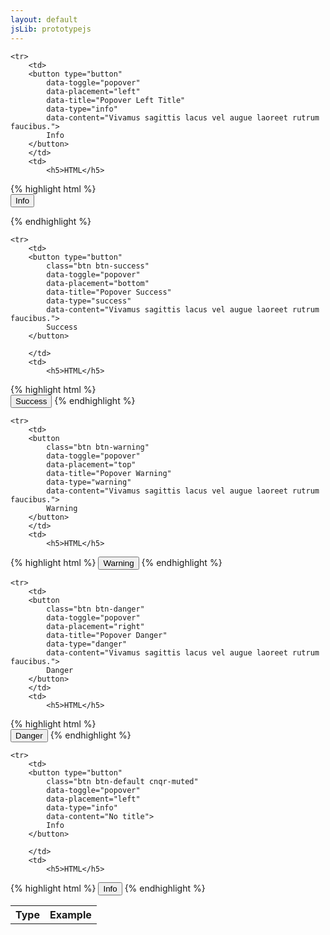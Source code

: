 ```yaml
---
layout: default
jsLib: prototypejs
---
```


<table class="reporttable reporttable-lg">
	<tbody><tr>
		<th>Type</th>
		<th>Example</th>
	</tr>

	<tr>
		<td>
		<button type="button" 
			data-toggle="popover"
			data-placement="left"
			data-title="Popover Left Title"
			data-type="info"
			data-content="Vivamus sagittis lacus vel augue laoreet rutrum faucibus.">
			Info
		</button> 
		</td>
		<td>
			<h5>HTML</h5>
{% highlight html %}			
		<button type="button" 
			data-toggle="popover"
			data-placement="left"
			data-title="Popover Left Title"
			data-type="info"
			data-content="Vivamus sagittis lacus vel augue laoreet rutrum faucibus.">
			Info
		</button> 

{% endhighlight %}
</td>
	</tr>

	<tr>
		<td>
		<button type="button" 
			class="btn btn-success"
			data-toggle="popover"
			data-placement="bottom"
			data-title="Popover Success"
			data-type="success"
			data-content="Vivamus sagittis lacus vel augue laoreet rutrum faucibus.">
			Success
		</button> 

		</td>
		<td>
			<h5>HTML</h5>
{% highlight html %}				
		<button type="button" 
			class="btn btn-success"
			data-toggle="popover"
			data-placement="bottom"
			data-title="Popover Success"
			data-type="success"
			data-content="Vivamus sagittis lacus vel augue laoreet rutrum faucibus.">
			Success
		</button> 
{% endhighlight %}			
		</td>
	</tr>

	<tr>
		<td>
		<button
			class="btn btn-warning"
			data-toggle="popover"
			data-placement="top"
			data-title="Popover Warning"
			data-type="warning"
			data-content="Vivamus sagittis lacus vel augue laoreet rutrum faucibus.">
			Warning
		</button> 
		</td>
		<td>
			<h5>HTML</h5>
{% highlight html %}
		<button
			class="btn btn-warning"
			data-toggle="popover"
			data-placement="top"
			data-title="Popover Warning"
			data-type="warning"
			data-content="Vivamus sagittis lacus vel augue laoreet rutrum faucibus.">
			Warning
		</button> 
{% endhighlight %}			
		</td>
	</tr>

	<tr>
		<td>
		<button
			class="btn btn-danger"
			data-toggle="popover"
			data-placement="right"
			data-title="Popover Danger"
			data-type="danger"
			data-content="Vivamus sagittis lacus vel augue laoreet rutrum faucibus.">
			Danger
		</button>
		</td>
		<td>
			<h5>HTML</h5>
{% highlight html %}			
		<button
			class="btn btn-danger"
			data-toggle="popover"
			data-placement="right"
			data-title="Popover Danger"
			data-type="danger"
			data-content="Vivamus sagittis lacus vel augue laoreet rutrum faucibus.">
			Danger
		</button>
{% endhighlight %}			
		</td>
	</tr>

	<tr>
		<td>
		<button type="button" 
			class="btn btn-default cnqr-muted"
			data-toggle="popover"
			data-placement="left"
			data-type="info"
			data-content="No title">
			Info
		</button> 

		</td>
		<td>
			<h5>HTML</h5>
{% highlight html %}
		<button type="button" 
			class="btn btn-default cnqr-muted"
			data-toggle="popover"
			data-placement="left"
			data-type="info"
			data-content="No title">
			Info
		</button> 
{% endhighlight %}			
		</td>
	</tr>
</tbody></table>
